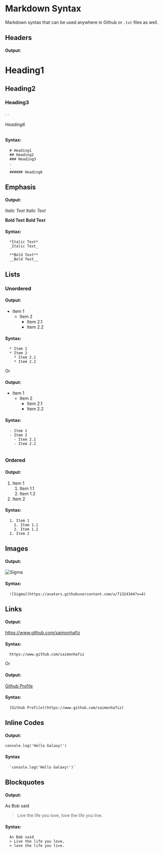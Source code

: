 # Markdown Syntax
Markdown syntax that can be used anywhere in Github or `.txt` files as well.

## Headers
#### Output:
# Heading1
## Heading2
### Heading3  
.
.
###### Heading6
#### Syntax:
```
  # Heading1
  ## Heading2
  ### Heading3  
  .
  .
  ###### Heading6
```  

## Emphasis
#### Output:
*Italic Text*
_Italic Text_
  
**Bold Text**
__Bold Text__

#### Syntax:
```
  *Italic Text*
  _Italic Text_
  
  **Bold Text**
  __Bold Text__
```

## Lists
### Unordered
#### Output:
* Item 1
  * Item 2
    * Item 2.1
    * Item 2.2
#### Syntax:
```
  * Item 1
  * Item 2
    * Item 2.1
    * Item 2.2
```
Or
#### Output:
- Item 1
  - Item 2
    - Item 2.1
    - Item 2.2
#### Syntax:
```
  - Item 1
  - Item 2
    - Item 2.1
    - Item 2.2
  
```
### Ordered
#### Output:
1. Item 1
    1. Item 1.1
    2. Item 1.2
  2. Item 2
#### Syntax:
```
  1. Item 1
    1. Item 1.1
    2. Item 1.2
  2. Item 2
```

## Images
#### Output:
![Sigma](https://avatars.githubusercontent.com/u/71324344?v=4)
#### Syntax:
```
  ![Sigma](https://avatars.githubusercontent.com/u/71324344?v=4)
```

## Links
#### Output:
https://www.github.com/saimonhafiz
#### Syntax:
```
  https://www.github.com/saimonhafiz
```
Or
#### Output:
[Github Profile](https://www.github.com/saimonhafiz)
#### Syntax:
```
  [Github Profile](https://www.github.com/saimonhafiz)
```

## Inline Codes
#### Output:
`console.log('Hello Galaxy!')`
#### Syntax
```
  `console.log('Hello Galaxy!')`
```

## Blockquotes
#### Output:
As Bob said
  > Live the life you love,
  > love the life you live.
#### Syntax:
```
  As Bob said
  > Live the life you love,
  > love the life you live.
```

